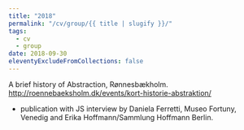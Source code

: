 ```yaml
---
title: "2018"
permalink: "/cv/group/{{ title | slugify }}/"
tags:
  - cv
  - group
date: 2018-09-30
eleventyExcludeFromCollections: false
---
```


A brief history of Abstraction, Rønnesbækholm. http://roennebaeksholm.dk/events/kort-historie-abstraktion/<br/>
+ publication with JS interview by Daniela Ferretti, Museo Fortuny, Venedig and Erika Hoffmann/Sammlung Hoffmann Berlin.